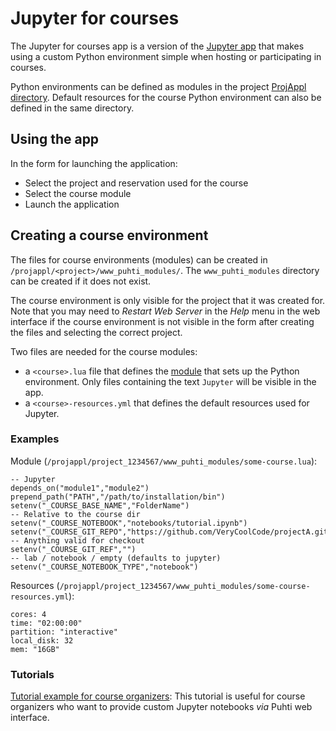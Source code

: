 # Jupyter for courses
The Jupyter for courses app is a version of the [Jupyter app](../jupyter) that makes using a custom
Python environment simple when hosting or participating in courses.

Python environments can be defined as modules in the project [ProjAppl directory](/computing/disk/#projappl-directory).
Default resources for the course Python environment can also be defined in the same directory.

## Using the app
In the form for launching the application:

 - Select the project and reservation used for the course
 - Select the course module
 - Launch the application

## Creating a course environment

The files for course environments (modules) can be created in `/projappl/<project>/www_puhti_modules/`.
The `www_puhti_modules` directory can be created if it does not exist.

The course environment is only visible for the project that it was created for.
Note that you may need to *Restart Web Server* in the *Help* menu in the web interface if the course
environment is not visible in the form after creating the files and selecting the correct project.

Two files are needed for the course modules:

 - a `<course>.lua` file that defines the [module](/computing/modules) that sets up the Python
    environment. Only files containing the text `Jupyter` will be visible in the app.
 - a `<course>-resources.yml` that defines the default resources used for Jupyter.

### Examples
Module (`/projappl/project_1234567/www_puhti_modules/some-course.lua`):
```
-- Jupyter
depends_on("module1","module2")
prepend_path("PATH","/path/to/installation/bin")
setenv("_COURSE_BASE_NAME","FolderName")
-- Relative to the course dir
setenv("_COURSE_NOTEBOOK","notebooks/tutorial.ipynb")
setenv("_COURSE_GIT_REPO","https://github.com/VeryCoolCode/projectA.git")
-- Anything valid for checkout
setenv("_COURSE_GIT_REF","")
-- lab / notebook / empty (defaults to jupyter)
setenv("_COURSE_NOTEBOOK_TYPE","notebook")
```
Resources (`/projappl/project_1234567/www_puhti_modules/some-course-resources.yml`):
```
cores: 4
time: "02:00:00"
partition: "interactive"
local_disk: 32
mem: "16GB"
```
### Tutorials
[Tutorial example for course organizers](https://github.com/CSCfi/Jupyter_www_puhti): This tutorial is useful for course organizers
who want to provide custom Jupyter notebooks *via* Puhti web interface. 
